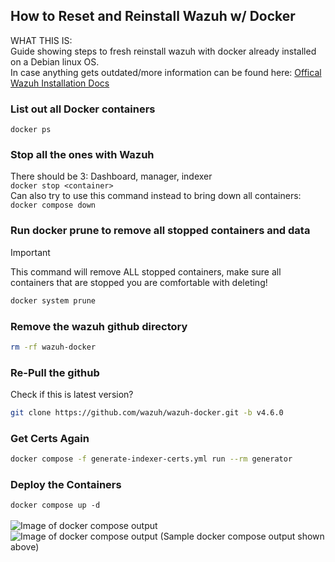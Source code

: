 ## How to Reset and Reinstall Wazuh w/ Docker ##

WHAT THIS IS:  
Guide showing steps to fresh reinstall wazuh with docker already installed on a Debian linux OS.
<br>
In case anything gets outdated/more information can be found here: [Offical Wazuh Installation Docs](https://documentation.wazuh.com/current/deployment-options/docker/docker-installation.html)  

### List out all Docker containers
``` docker ps ```

### Stop all the ones with Wazuh
There should be 3: Dashboard, manager, indexer  
``` docker stop <container> ```  
Can also try to use this command instead to bring down all containers:      
```docker compose down```

### Run docker prune to remove all stopped containers and data
> [!IMPORTANT]
> This command will remove ALL stopped containers, make sure all containers that are stopped you are comfortable with deleting!

```bash
docker system prune
```

### Remove the wazuh github directory
```bash
rm -rf wazuh-docker
```

### Re-Pull the github
Check if this is latest version?  
```bash
git clone https://github.com/wazuh/wazuh-docker.git -b v4.6.0
```

### Get Certs Again
```bash
docker compose -f generate-indexer-certs.yml run --rm generator
```

### Deploy the Containers
``` docker compose up -d ```<br><br>
![Image of docker compose output](../Images/image2.png)  
![Image of docker compose output](../Images/image3.png) 
(Sample docker compose output shown above)
